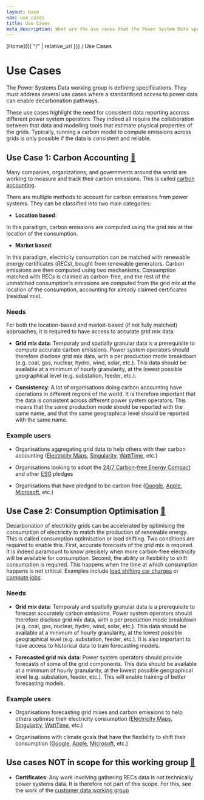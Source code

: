 ```yaml
---
layout: base
nav: use_cases
title: Use Cases
meta_description: What are the use cases that the Power System Data specifications are trying to address?
---
```

[Home]({{ "/" | relative_url }}) / Use Cases

# Use Cases

The Power Systems Data working group is defining specifications. They must address several use cases where a standardised access to power data can enable decarbonation pathways.

These use cases highlight the need for consistent data reporting accross different power system operators. They indeed all require the collaboration between that data and modelling tools that estimate physical properties of the grids. Typically, running a carbon model to compute emissions across grids is only possible if the data is consistent and reliable.

## Use Case 1: Carbon Accounting <a id="use-case-carbon-accounting" href="#use-case-carbon-accounting" class="permalink">🔗</a>

Many companies, organizations, and governments around the world are working to
measure and track their carbon emissions. This is called
[carbon accounting](https://en.wikipedia.org/wiki/Carbon_accounting).

There are multiple methods to account for carbon emissions from power systems.
They can be classified into two main categories:

* __Location based__:

In this paradigm, carbon emissions are computed using the grid mix at the location of the consumption.

* __Market based__:

In this paradigm, electricity consumption can be matched with renewable energy certificates (_RECs_), bought from renewable generators.
Carbon emissions are then computed using two mechanisms. Consumption matched with RECs is claimed as carbon-free, and the rest of the unmatched consumption's emissions are computed from the grid mix at the location of the consumption, accounting for already claimed certificates (residual mix).

### Needs

For both the location-based and market-based (if not fully matched) approaches, it is required to have access to accurate grid mix data.

* __Grid mix data__: Temporaly and spatially granular data is a prerequisite to compute accurate carbon emissions. Power system operators should therefore disclose grid mix data, with a per production mode breakdown (e.g. coal, gas, nuclear, hydro, wind, solar, etc.). This data should be available at a minimum of hourly granularity, at the lowest possible geographical level (e.g. substation, feeder, etc.).

* __Consistency__: A lot of organisations doing carbon accounting have operations in different regions of the world. It is therefore important that the data is consistent across different power system operators. This means that the same production mode should be reported with the same name, and that the same geographical level should be reported with the same name.

### Example users

* Organisations aggregating grid data to help others with their carbon accounting ([Electricity Maps](https://www.electricitymaps.com/guides/accounting-guide), [Singularity](https://singularity.energy/), [WattTime](https://www.watttime.org/), etc.)

* Organisations looking to adopt the [24/7 Carbon-free Energy Compact](https://gocarbonfree247.com/) and other [ESG](https://en.wikipedia.org/wiki/Environmental%2C_social_and_corporate_governance) pledges

* Organisations that have pledged to be carbon free ([Google](https://www.google.com/about/datacenters/cleanenergy/), [Apple](https://www.apple.com/newsroom/2020/07/apple-commits-to-be-100-percent-carbon-neutral-for-its-supply-chain-and-products-by-2030/), [Microsoft](https://www.microsoft.com/en-us/corporate-responsibility/sustainability/operations), etc.)


## Use Case 2: Consumption Optimisation <a id="use-case-consumption-optimisation" href="#use-case-consumption-optimisation" class="permalink">🔗</a>

Decarbonation of electricity grids can be accelerated by optimising the consumption of electricity to match the production of renewable energy. This is called consumption optimisation or load shifting. Two conditions are required to enable this. First, accurate forecasts of the grid mix is required. It is indeed paramount to know precisely when more carbon-free electricity will be available for consumption. Second, the ability or flexibility to shift consumption is required. This happens when the time at which consumption happens is not critical. Examples include [load shifting car charges](https://www.electricitymaps.com/blog/carbon-savings-load-shifting) or [compute jobs](https://blog.google/inside-google/infrastructure/data-centers-work-harder-sun-shines-wind-blows/).
### Needs

* __Grid mix data__: Temporaly and spatially granular data is a prerequisite to forecast accurately carbon emissions. Power system operators should therefore disclose grid mix data, with a per production mode breakdown (e.g. coal, gas, nuclear, hydro, wind, solar, etc.). This data should be available at a minimum of hourly granularity, at the lowest possible geographical level (e.g. substation, feeder, etc.). It is also important to have access to historical data to train forecasting models.

* __Forecasted grid mix data__: Power system operators should provide forecasts of some of the grid components. This data should be available at a minimum of hourly granularity, at the lowest possible geographical level (e.g. substation, feeder, etc.). This will enable training of better forecasting models.

### Example users

* Organisations forecasting grid mixes and carbon emissions to help others optimise their electricity consumption ([Electricity Maps](https://www.electricitymaps.com/guides/accounting-guide), [Singularity](https://singularity.energy/), [WattTime](https://www.watttime.org/), etc.)

* Organisations with climate goals that have the flexibility to shift their consumption ([Google](https://www.google.com/about/datacenters/cleanenergy/), [Apple](https://www.apple.com/newsroom/2020/07/apple-commits-to-be-100-percent-carbon-neutral-for-its-supply-chain-and-products-by-2030/), [Microsoft](https://www.microsoft.com/en-us/corporate-responsibility/sustainability/operations), etc.)


## Use cases NOT in scope for this working group <a id="not-in-scope" href="#not-in-scope" class="permalink">🔗</a>

* __Certificates__: Any work involving gathering RECs data is not technically power systems data. It is therefore not part of this scope. For this, see the work of the [customer data working group](https://customerdata.carbondataspec.org/)
